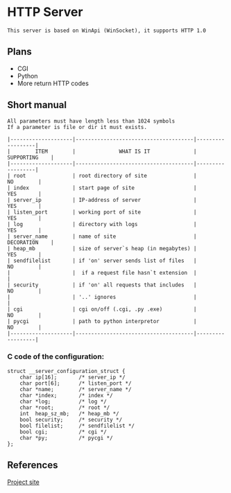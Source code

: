 HTTP Server
===========
    This server is based on WinApi (WinSocket), it supports HTTP 1.0
## Plans
   * CGI
   * Python
   * More return HTTP codes
## Short manual
    All parameters must have length less than 1024 symbols
    If a parameter is file or dir it must exists.

    |--------------------|--------------------------------------|------------------|    
    |        ITEM        |              WHAT IS IT              |    SUPPORTING    |
    |--------------------|--------------------------------------|------------------|
    | root               | root directory of site               |        NO        |
    | index              | start page of site                   |        YES       |
    | server_ip          | IP-address of server                 |        YES       |
    | listen_port        | working port of site                 |        YES       |
    | log                | directory with logs                  |        YES       |
    | server_name        | name of site                         |    DECORATION    |
    | heap_mb            | size of server`s heap (in megabytes) |        YES       |
    | sendfilelist       | if 'on' server sends list of files   |        NO        |
    |                    |  if a request file hasn`t extension  |                  |
    | security           | if 'on' all requests that includes   |        NO        |
    |                    | '..' ignores                         |                  |
    | cgi                | cgi on/off (.cgi, .py .exe)          |        NO        |
    | pycgi              | path to python interpretor           |        NO        |
    |--------------------|--------------------------------------|------------------|

### C code of the configuration:
    struct __server_configuration_struct {
        char ip[16];       /* server_ip */
        char port[6];      /* listen_port */
        char *name;        /* server_name */
        char *index;       /* index */
        char *log;         /* log */
        char *root;        /* root */
        int  heap_sz_mb;   /* heap_mb */
        bool security;     /* security */
        bool filelist;     /* sendfilelist */
        bool cgi;          /* cgi */
        char *py;          /* pycgi */
    };
    
## References
 [Project site](http://)
